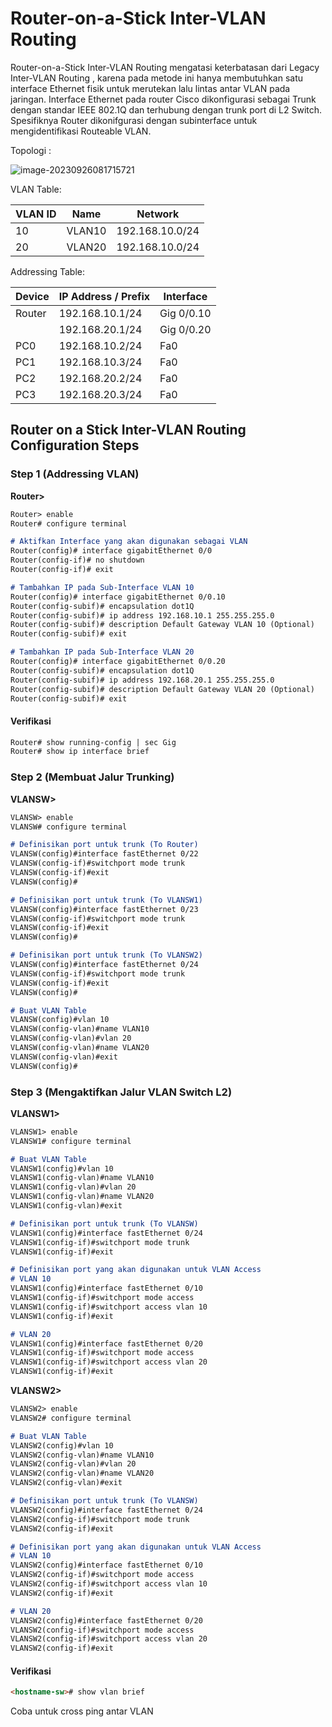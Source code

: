 # Router-on-a-Stick Inter-VLAN Routing

Router-on-a-Stick Inter-VLAN Routing mengatasi keterbatasan dari Legacy Inter-VLAN Routing , karena pada metode ini hanya membutuhkan satu interface Ethernet fisik untuk merutekan lalu lintas antar VLAN pada jaringan. Interface Ethernet pada router Cisco dikonfigurasi sebagai Trunk dengan standar IEEE 802.1Q dan terhubung dengan trunk port di L2 Switch. Spesifiknya Router dikonifgurasi dengan subinterface untuk mengidentifikasi Routeable VLAN.

Topologi : 

![image-20230926081715721](https://github.com/diotriandika/learn-networking/assets/109568349/5a09a373-6ef3-4134-a064-b37d78a5fa02)

VLAN Table: 

| VLAN ID | Name   | Network         |
| ------- | ------ | --------------- |
| 10      | VLAN10 | 192.168.10.0/24 |
| 20      | VLAN20 | 192.168.10.0/24 |

Addressing Table:

| Device | IP Address / Prefix | Interface  |
| ------ | ------------------- | ---------- |
| Router | 192.168.10.1/24     | Gig 0/0.10 |
|        | 192.168.20.1/24     | Gig 0/0.20 |
| PC0    | 192.168.10.2/24     | Fa0        |
| PC1    | 192.168.10.3/24     | Fa0        |
| PC2    | 192.168.20.2/24     | Fa0        |
| PC3    | 192.168.20.3/24     | Fa0        |

## Router on a Stick Inter-VLAN Routing Configuration Steps

### Step 1 (Addressing VLAN)

**Router>**

```markdown
Router> enable
Router# configure terminal

# Aktifkan Interface yang akan digunakan sebagai VLAN
Router(config)# interface gigabitEthernet 0/0
Router(config-if)# no shutdown
Router(config-if)# exit

# Tambahkan IP pada Sub-Interface VLAN 10
Router(config)# interface gigabitEthernet 0/0.10
Router(config-subif)# encapsulation dot1Q
Router(config-subif)# ip address 192.168.10.1 255.255.255.0
Router(config-subif)# description Default Gateway VLAN 10 (Optional)
Router(config-subif)# exit

# Tambahkan IP pada Sub-Interface VLAN 20
Router(config)# interface gigabitEthernet 0/0.20
Router(config-subif)# encapsulation dot1Q
Router(config-subif)# ip address 192.168.20.1 255.255.255.0
Router(config-subif)# description Default Gateway VLAN 20 (Optional)
Router(config-subif)# exit
```

#### Verifikasi

```markdown
Router# show running-config | sec Gig
Router# show ip interface brief
```

### Step 2 (Membuat Jalur Trunking)

**VLANSW>**

```markdown
VLANSW> enable
VLANSW# configure terminal

# Definisikan port untuk trunk (To Router)
VLANSW(config)#interface fastEthernet 0/22
VLANSW(config-if)#switchport mode trunk
VLANSW(config-if)#exit
VLANSW(config)#

# Definisikan port untuk trunk (To VLANSW1)
VLANSW(config)#interface fastEthernet 0/23
VLANSW(config-if)#switchport mode trunk
VLANSW(config-if)#exit
VLANSW(config)#

# Definisikan port untuk trunk (To VLANSW2)
VLANSW(config)#interface fastEthernet 0/24
VLANSW(config-if)#switchport mode trunk
VLANSW(config-if)#exit
VLANSW(config)#

# Buat VLAN Table
VLANSW(config)#vlan 10
VLANSW(config-vlan)#name VLAN10
VLANSW(config-vlan)#vlan 20
VLANSW(config-vlan)#name VLAN20
VLANSW(config-vlan)#exit
VLANSW(config)#
```

### Step 3 (Mengaktifkan Jalur VLAN Switch L2)

**VLANSW1>**

```markdown
VLANSW1> enable
VLANSW1# configure terminal

# Buat VLAN Table
VLANSW1(config)#vlan 10
VLANSW1(config-vlan)#name VLAN10
VLANSW1(config-vlan)#vlan 20
VLANSW1(config-vlan)#name VLAN20
VLANSW1(config-vlan)#exit

# Definisikan port untuk trunk (To VLANSW)
VLANSW1(config)#interface fastEthernet 0/24
VLANSW1(config-if)#switchport mode trunk
VLANSW1(config-if)#exit

# Definisikan port yang akan digunakan untuk VLAN Access
# VLAN 10
VLANSW1(config)#interface fastEthernet 0/10
VLANSW1(config-if)#switchport mode access
VLANSW1(config-if)#switchport access vlan 10
VLANSW1(config-if)#exit

# VLAN 20
VLANSW1(config)#interface fastEthernet 0/20
VLANSW1(config-if)#switchport mode access
VLANSW1(config-if)#switchport access vlan 20
VLANSW1(config-if)#exit
```

**VLANSW2>**

```markdown
VLANSW2> enable
VLANSW2# configure terminal

# Buat VLAN Table
VLANSW2(config)#vlan 10
VLANSW2(config-vlan)#name VLAN10
VLANSW2(config-vlan)#vlan 20
VLANSW2(config-vlan)#name VLAN20
VLANSW2(config-vlan)#exit

# Definisikan port untuk trunk (To VLANSW)
VLANSW2(config)#interface fastEthernet 0/24
VLANSW2(config-if)#switchport mode trunk
VLANSW2(config-if)#exit

# Definisikan port yang akan digunakan untuk VLAN Access
# VLAN 10
VLANSW2(config)#interface fastEthernet 0/10
VLANSW2(config-if)#switchport mode access
VLANSW2(config-if)#switchport access vlan 10
VLANSW2(config-if)#exit

# VLAN 20
VLANSW2(config)#interface fastEthernet 0/20
VLANSW2(config-if)#switchport mode access
VLANSW2(config-if)#switchport access vlan 20
VLANSW2(config-if)#exit
```

#### Verifikasi

```markdown
<hostname-sw># show vlan brief
```

Coba untuk cross ping antar VLAN
